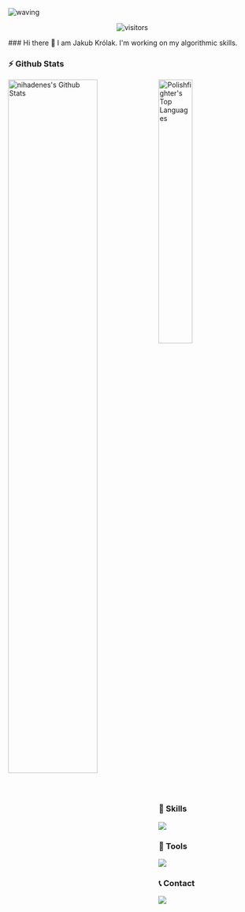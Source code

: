 ![waving](https://capsule-render.vercel.app/api?type=waving&height=200&text=PolishFighter%20&fontAlignY=45&animation=fadeIn&color=0:FF5D3D,100:3dc5ff&fontColor=FFFFFF)
<p align="center">
    <img align="center" alt="visitors" src="https://profile-counter.glitch.me/PolishFighter/count.svg" />
</p>
### Hi there 👋
I am Jakub Królak.  I'm working on my algorithmic skills.

### :zap: Github Stats


<img align="left" src="https://github-readme-stats.sumanth-talluri.vercel.app/api?username=PolishFighter&show_icons=true&title_color=fff&icon_color=79ff97&text_color=efefef&bg_color=24292e" alt="nihadenes's Github Stats" width="60%">
<img src="https://github-readme-stats.vercel.app/api/top-langs/?username=Polishfighter&theme=tokyonight" width="37%" alt="Polishfighter's Top Languages">

### :muscle: Skills
<img src="https://skillicons.dev/icons?i=cpp,cs,linux,bash,python,unity,arduino,pr,html,css">

### :wrench: Tools
<img src="https://skillicons.dev/icons?i=vim,vscode,visualstudio,git">

### :telephone_receiver: Contact
<a href="https://discordapp.com/users/816286177137131530"><img src="https://skillicons.dev/icons?i=discord"></a>
